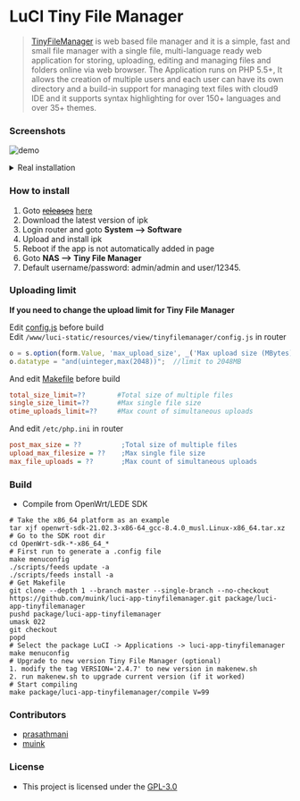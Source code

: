 # LuCI Tiny File Manager
> [TinyFileManager][] is web based file manager and it is a simple, fast and small file manager with a single file, multi-language ready web application for storing, uploading, editing and managing files and folders online via web browser. The Application runs on PHP 5.5+, It allows the creation of multiple users and each user can have its own directory and a build-in support for managing text files with cloud9 IDE and it supports syntax highlighting for over 150+ languages and over 35+ themes.

### Screenshots

![demo](example/demo.png "demo")

<details><summary>Real installation</summary>
<img src="example/root.png"/>
<img src="example/localfeeds.png"/>
<img src="example/pictute.png"/>
<img src="example/video.png"/>
</details>

### How to install

1. Goto ~~[releases](https://github.com/muink/luci-app-tinyfilemanager/tree/releases)~~ [here](https://fantastic-packages.github.io/packages/)
2. Download the latest version of ipk
3. Login router and goto **System --> Software**
4. Upload and install ipk
5. Reboot if the app is not automatically added in page
6. Goto **NAS --> Tiny File Manager**
7. Default username/password: admin/admin and user/12345.

### Uploading limit

**If you need to change the upload limit for Tiny File Manager**

Edit [config.js](htdocs/luci-static/resources/view/tinyfilemanager/config.js) before build\
Edit `/www/luci-static/resources/view/tinyfilemanager/config.js` in router

```javascript
o = s.option(form.Value, 'max_upload_size', _('Max upload size (MBytes)'));
o.datatype = "and(uinteger,max(2048))";  //limit to 2048MB
```

And edit [Makefile](Makefile) before build

```makefile
total_size_limit=??        #Total size of multiple files
single_size_limit=??       #Max single file size
otime_uploads_limit=??     #Max count of simultaneous uploads
```

And edit `/etc/php.ini` in router

```ini
post_max_size = ??          ;Total size of multiple files
upload_max_filesize = ??    ;Max single file size
max_file_uploads = ??       ;Max count of simultaneous uploads
```

### Build

- Compile from OpenWrt/LEDE SDK

```
# Take the x86_64 platform as an example
tar xjf openwrt-sdk-21.02.3-x86-64_gcc-8.4.0_musl.Linux-x86_64.tar.xz
# Go to the SDK root dir
cd OpenWrt-sdk-*-x86_64_*
# First run to generate a .config file
make menuconfig
./scripts/feeds update -a
./scripts/feeds install -a
# Get Makefile
git clone --depth 1 --branch master --single-branch --no-checkout https://github.com/muink/luci-app-tinyfilemanager.git package/luci-app-tinyfilemanager
pushd package/luci-app-tinyfilemanager
umask 022
git checkout
popd
# Select the package LuCI -> Applications -> luci-app-tinyfilemanager
make menuconfig
# Upgrade to new version Tiny File Manager (optional)
1. modify the tag VERSION='2.4.7' to new version in makenew.sh
2. run makenew.sh to upgrade current version (if it worked)
# Start compiling
make package/luci-app-tinyfilemanager/compile V=99
```

### Contributors

- [prasathmani](https://tinyfilemanager.github.io)
- [muink](https://github.com/muink)

[TinyFileManager]: https://github.com/prasathmani/tinyfilemanager

### License

- This project is licensed under the [GPL-3.0](https://www.gnu.org/licenses/gpl-3.0.html)
